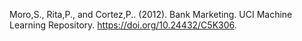 Moro,S., Rita,P., and Cortez,P.. (2012). Bank Marketing. UCI Machine Learning Repository. https://doi.org/10.24432/C5K306.
